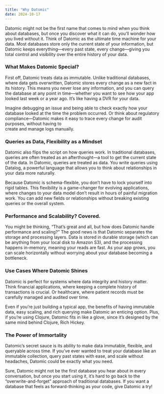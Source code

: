```yaml
---
title: "Why Datomic"
date: 2024-10-17
---
```


Datomic might not be the first name that comes to mind when you think about databases, but once you discover what it 
can do, you’ll wonder how you lived without it. Think of Datomic as the ultimate time machine for your data. Most 
databases store only the current state of your information, but Datomic keeps everything—every past state, every 
change—giving you total control and visibility over the entire history of your data.

### What Makes Datomic Special?

First off, Datomic treats data as immutable. Unlike traditional databases, where data gets overwritten, Datomic stores 
every change as a new fact in its history. This means you never lose any information, and you can query the database at 
any point in time—whether you want to see how your app looked last week or a year ago. It’s like having a DVR for your 
data.

Imagine debugging an issue and being able to check exactly how your database looked at the time the problem occurred. 
Or think about regulatory compliance—Datomic makes it easy to trace every change for audit purposes, without having to \
create and manage logs manually.

### Queries as Data, Flexibility as a Mindset

Datomic also flips the script on how queries work. In traditional databases, queries are often treated as an 
afterthought—a tool to get the current state of the data. In Datomic, queries are treated as data. You write queries 
using Datalog, a powerful language that allows you to think about relationships in your data more naturally.

Because Datomic is schema-flexible, you don’t have to lock yourself into rigid tables. This flexibility is a 
game-changer for evolving applications, where changes to your data model don’t result in hours of painful migration 
work. You can add new fields or relationships without breaking existing queries or the overall system.

### Performance and Scalability? Covered.

You might be thinking, “That’s great and all, but how does Datomic handle performance and scaling?” The good news is 
that Datomic separates the storage and processing layers. Data is stored in durable storage (which can be anything from 
your local disk to Amazon S3), and the processing happens in-memory, meaning your reads are fast. As your app grows, you 
can scale horizontally without worrying about your database becoming a bottleneck.

### Use Cases Where Datomic Shines

Datomic is perfect for systems where data integrity and history matter. Think financial applications, where keeping a 
complete history of transactions is crucial. Or healthcare, where patient records must be carefully managed and audited 
over time.

Even if you’re just building a typical app, the benefits of having immutable data, easy scaling, and rich querying make 
Datomic an enticing option. Plus, if you’re using Clojure, Datomic fits in like a glove, since it’s designed by the same 
mind behind Clojure, Rich Hickey.

### The Power of Immortality

Datomic’s secret sauce is its ability to make data immutable, flexible, and queryable across time. If you’ve ever wanted 
to treat your database like an immutable collection, query past states with ease, and scale without headaches, Datomic 
could be exactly what you need.

Sure, Datomic might not be the first database you hear about in every conversation, but once you start using it, it’s 
hard to go back to the “overwrite-and-forget” approach of traditional databases. If you want a database that feels as 
forward-thinking as your code, give Datomic a try!